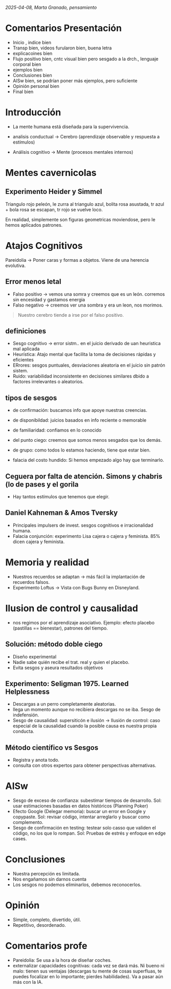*2025-04-08, Marta Granado, pensamiento*
# Comentarios Presentación
- Inicio , indice bien
- Transp bien, videos furularon bien, buena letra
- explicacoines bien
- Flujo positivo bien, cntc visual bien pero sesgado a la drch., lenguaje corporal bien
- ejemplos bien
- Conclusiones bien
- AISw bien, se podrían poner más ejemplos, pero suficiente
- Opinión personal bien
- Final bien

# Introducción
- La mente humana está diseñada para la supervivencia.

- analisis conductual -> Cerebro (aprendizaje observable y respuesta a estímulos)
- Análisis cognitivo -> Mente (procesos mentales internos)

# Mentes cavernicolas
## Experimento Heider y Simmel
Triangulo rojo peleón, le zurra al triangulo azul, bolita rosa asustada, tr azul + bola rosa se escapan, tr rojo se vuelve loco.

En realidad, simplemente son figuras geometricas moviendose, pero le hemos aplicados patrones.

# Atajos Cognitivos
Pareidolia -> Poner caras y formas a objetos. Viene de una herencia evolutiva.

## Error menos letal
- Falso positivo -> vemos una somra y creemos que es un león. corremos sin encesidad y gastamos energia
- Falso negativo -> creemos ver una sombra y era un leon, nos morimos.

> Nuestro cerebro tiende a irse por el falso positivo.

## definiciones
- Sesgo cognitivo -> error sistm.. en el juicio derivado de uan heuristica mal aplicada
- Heurística: Atajo mental que facilita la toma de decisiones rápidas y eficientes
- ERrores: sesgos puntuales, desviaciones aleatoria en el juicio sin patrón sistem.
- Ruido: variabilidad inconsistente en decisiones similares dbido a factores irrelevantes o aleatorios.

## tipos de sesgos
- de confirmación: buscamos info que apoye nuestras creencias.
- de disponibildad: juicios basados en info reciente o memorable
- de familiaridad: confiamos en lo conocido
- del punto ciego: creemos que somos menos sesgados que los demás.
- de grupo: como todos lo estamos haciendo, tiene que estar bien.

- falacia del costo hundido: Si hemos empezado algo hay que terminarlo.

## Ceguera por falta de atención. Simons y chabris (lo de pases y el gorila
- Hay tantos estímulos que tenemos que elegir.

## Daniel Kahneman & Amos Tversky
- Principales impulsers de invest. sesgos cognitivos e irracionalidad humana.
- Falacia conjunción: experimento Lisa cajera o cajera y feminista. 85% dicen cajera y feminista.

# Memoria y realidad
- Nuestros recuerdos se adaptan -> más fácil la implantación de recuerdos falsos.
- Experimento Loftus -> Vista con Bugs Bunny en Disneyland.

# Ilusion de control y causalidad
- nos regimos por el aprendizaje asociativo. Ejemplo: efecto placebo (pastillas == bienestar), patrones del tiempo.

## Solución: método doble ciego
- Diseño experimental
- Nadie sabe quién recibe el trat. real y quien el placebo.
- Evita sesgos y aseura resultados objetivos

## Experimento: Seligman 1975. Learned Helplessness
- Descargas a un perro completamente aleatorias.
- llega un momento aunque no recibiera descargas no se iba. Sesgo de indefensión.
- Sesgo de causalidad: supersiticón e ilusión -> Ilusión de control: caso especial de la causalidad cuando la posible causa es nuestra propia conducta.

## Método científico vs Sesgos
- Registra y anota todo.
- consulta con otros expertos para obtener perspectivas alternativas.

# AISw
- Sesgo de exceso de confianza: subestimar tiempos de desarrollo. Sol: usar estimaciones basadas en datos históricos (Planning Poker)
- Efecto Google (Delegar memoria): buscar un error en Google y copypaste. Sol: revisar código, intentar arreglarlo y buscar como complemento.
- Sesgo de confirmación en testing: testear solo casso que validen el código, no los que lo rompan. Sol: Pruebas de estrés y enfoque en edge cases.

# Conclusiones
- Nuestra percepción es limitada.
- Nos engañamos sin darnos cuenta
- Los sesgos no podemos eliminarlos, debemos reconocerlos.

# Opinión
- Simple, completo, divertido, útil.
- Repetitivo, desordenado.

# Comentarios profe
- Pareidolia: Se usa a la hora de diseñar coches.
- externalizar capacidades cognitivas: cada vez se dará más. Ni bueno ni malo: tienen sus ventajas (descargas tu mente de cosas superfluas, te puedes focalizar en lo importante; pierdes habilidades). Va a pasar aún más con la IA.

